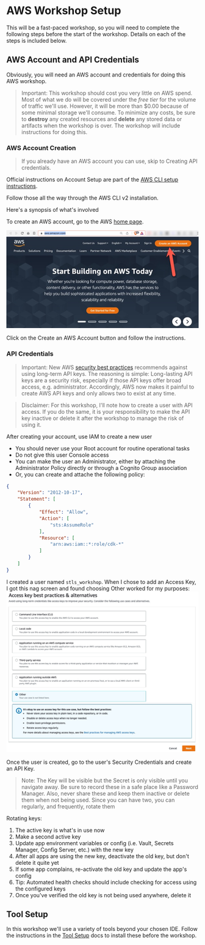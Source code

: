 # AWS Workshop Setup

This will be a fast-paced workshop, so you will need to complete the following steps 
before the start of the workshop. Details on each of the steps is included below.
 
## AWS Account and API Credentials
Obviously, you will need an AWS account and credentials for doing this AWS workshop.

> Important: This workshop should cost you very little on AWS spend. 
> Most of what we do will be covered under the _free tier_ for the volume of traffic we'll use.
> However, it will be more than $0.00 because of some minimal storage we'll consume. To minimize 
> any costs, be sure to **destroy** any created resources and **delete** any stored data or artifacts 
> when the workshop is over. The workshop will include instructions for doing this.

### AWS Account Creation

> If you already have an AWS account you can use, skip to Creating API credentials.

Official instructions on Account Setup are part of the 
[AWS CLI setup instructions](https://docs.aws.amazon.com/cli/latest/userguide/getting-started-prereqs.html).

Follow those all the way through the AWS CLI v2 installation.

Here's a synopsis of what's involved

To create an AWS account, go to the AWS [home page](https://aws.amazon.com/).

![aws home page screenshot](aws_home_page.jpg)

Click on the Create an AWS Account button and follow the instructions. 


### API Credentials

> Important: New AWS [security best practices](https://docs.aws.amazon.com/IAM/latest/UserGuide/best-practices.html)
> recommends against using long-term API keys. The reasoning is simple: Long-lasting API keys are a security risk,
> especially if those API keys offer broad access, e.g. administrator. Accordingly, AWS now makes it painful to create AWS API
> keys and only allows two to exist at any time.

> Disclaimer: For this workshop, I'll note how to create a user with API access. If you do the same, it is your responsibility
> to make the API key inactive or delete it after the workshop to manage the risk of using it.

After creating your account, use IAM to create a new user
- You should never use your Root account for routine operational tasks
- Do not give this user Console access
- You can make the user an Administrator, either by attaching the Administrator Policy directly or through a Cognito Group association
- Or, you can create and attache the following policy:

```json
{
    "Version": "2012-10-17",
    "Statement": [
        {
            "Effect": "Allow",
            "Action": [
                "sts:AssumeRole"
            ],
            "Resource": [
                "arn:aws:iam::*:role/cdk-*"
            ]
        }
    ]
}
```

I created a user named `stls_workshop`. When I chose to add an Access Key, I got this nag screen and found choosing Other worked 
for my purposes:
![Access key creation nag screen](access_key_nag_screen.jpg)

Once the user is created, go to the user's Security Credentials and create an API Key.
> Note: The Key will be visible but the Secret is only visible until you navigate away. Be sure to record these in a safe place like a Password Manager.
> Also, never share these and keep them inactive or delete them when not being used. Since you can have two, you can regularly, and frequently, rotate them

Rotating keys:
1. The active key is what's in use now
2. Make a second active key
3. Update app environment variables or config (i.e. Vault, Secrets Manager, Config Server, etc.) with the new key
4. After all apps are using the new key, deactivate the old key, but don't delete it quite yet
5. If some app complains, re-activate the old key and update the app's config
6. Tip: Automated health checks should include checking for access using the configured keys
7. Once you've verified the old key is not being used anywhere, delete it

## Tool Setup
In this workshop we'll use a variety of tools beyond your chosen IDE. Follow the instructions in the [Tool Setup](tool_setup.md) 
docs to install these before the workshop.
